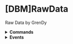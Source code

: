 # [DBM]RawData
Raw Data by GrenDy

<details><summary><b>Commands</b></summary>

* [Userinfo](https://github.com/Gr3nDy/DBM-RawData/blob/master/Commands/userinfo/Help.md)
* [Announce](https://github.com/Gr3nDy/DBM-RawData/blob/master/Commands/announce/Help.md)
</details>

<details><summary><b>Events</b></summary>

* `none`
</details>
